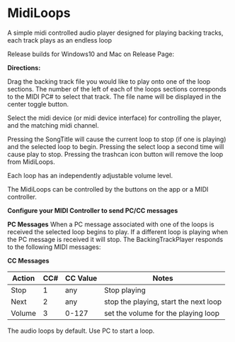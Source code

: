 # MidiLoops
A simple midi controlled audio player designed for playing backing tracks, each track plays as an endless loop

Release builds for Windows10 and Mac on Release Page: 

**Directions:**

Drag the backing track file you would like to play onto one of the loop sections.  The number of the left of 
each of the loops sections corresponds to the MIDI PC# to select that track.  The file name will be displayed 
in the center toggle button.

Select the midi device (or midi device interface) for controlling the player, and the matching midi channel.

Pressing the SongTitle will cause the current loop to stop (if one is playing) and the selected loop to begin.  Pressing 
the select loop a second time will cause play to stop. Pressing the trashcan icon button will remove the 
loop from MidiLoops.

Each loop has an independently adjustable volume level.  


The MidiLoops can be controlled by the buttons on the app or a MIDI controller.

**Configure your MIDI Controller to send PC/CC messages**

**PC Messages**
When a PC message associated with one of the loops is received the selected loop begins to play.  If a different loop is playing when the 
PC message is received it will stop. The BackingTrackPlayer responds to the following MIDI messages:

**CC Messages**

Action | CC# | CC Value | Notes
-------|-----|---------|------------|
Stop | 1 | any | Stop playing
Next | 2 | any | stop the playing, start the next loop
Volume|3| 0-127 | set the volume for the playing loop

The audio loops by default.
Use PC to start a loop.



